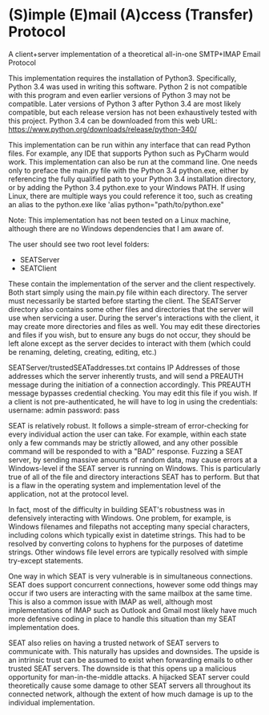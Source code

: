 # (S)imple (E)mail (A)ccess (Transfer) Protocol
A client+server implementation of a theoretical all-in-one SMTP+IMAP Email Protocol


This implementation requires the installation of Python3. Specifically, Python 3.4 was used in writing this software. Python 2 is not compatible with this program and even earlier versions of Python 3 may not be compatible. Later versions of Python 3 after Python 3.4 are most likely compatible, but each release version has not been exhaustively tested with this project.
Python 3.4 can be downloaded from this web URL:
https://www.python.org/downloads/release/python-340/


This implementation can be run within any interface that can read Python files. For example, any IDE that supports Python such as PyCharm would work.
This implementation can also be run at the command line. One needs only to preface the main.py file with the Python 3.4 python.exe, either by referencing the fully qualified path to your Python 3.4 installation directory, or by adding the Python 3.4 python.exe to your Windows PATH. If using Linux, there are multiple ways you could reference it too, such as creating an alias to the python.exe like 'alias python="path/to/python.exe"

Note: This implementation has not been tested on a Linux machine, although there are no Windows dependencies that I am aware of.



The user should see two root level folders:
- SEATServer
- SEATClient

These contain the implementation of the server and the client respectively. Both start simply using the main.py file within each directory. The server must necessarily be started before starting the client. The SEATServer directory also contains some other files and directories that the server will use when servicing a user. During the server's interactions with the client, it may create more directories and files as well. You may edit these directories and files if you wish, but to ensure any bugs do not occur, they should be left alone except as the server decides to interact with them (which could be renaming, deleting, creating, editing, etc.)


SEATServer/trustedSEATaddresses.txt contains IP Addresses of those addresses which the server inherently trusts, and will send a PREAUTH message during the initiation of a connection accordingly. This PREAUTH message bypasses credential checking. You may edit this file if you wish. If a client is not pre-authenticated, he will have to log in using the credentials:
username: admin
password: pass



SEAT is relatively robust. It follows a simple-stream of error-checking for every individual action the user can take. For example, within each state only a few commands may be strictly allowed, and any other possible command will be responded to with a "BAD" response. Fuzzing a SEAT server, by sending massive amounts of random data, may cause errors at a Windows-level if the SEAT server is running on Windows. This is particularly true of all of the file and directory interactions SEAT has to perform. But that is a flaw in the operating system and implementation level of the application, not at the protocol level.

In fact, most of the difficulty in building SEAT's robustness was in defensively interacting with Windows. One problem, for example, is Windows filenames and filepaths not accepting many special characters, including colons which typically exist in datetime strings. This had to be resolved by converting colons to hyphens for the purposes of datetime strings. Other windows file level errors are typically resolved with simple try-except statements.

One way in which SEAT is very vulnerable is in simultaneous connections. SEAT does support concurrent connections, however some odd things may occur if two users are interacting with the same mailbox at the same time. This is also a common issue with IMAP as well, although most implementations of IMAP such as Outlook and Gmail most likely have much more defensive coding in place to handle this situation than my SEAT implementation does.

SEAT also relies on having a trusted network of SEAT servers to communicate with. This naturally has upsides and downsides. The upside is an intrinsic trust can be assumed to exist when forwarding emails to other trusted SEAT servers. The downside is that this opens up a malicious opportunity for man-in-the-middle attacks. A hijacked SEAT server could theoretically cause some damage to other SEAT servers all throughout its connected network, although the extent of how much damage is up to the individual implementation.